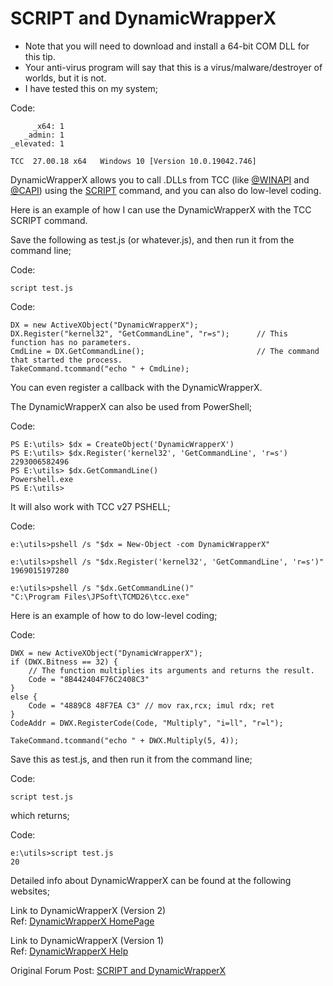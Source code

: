 # SCRIPT and DynamicWrapperX
* Note that you will need to download and install a 64-bit COM DLL for this tip.
* Your anti-virus program will say that this is a virus/malware/destroyer of worlds, but it is not.
* I have tested this on my system;


Code:
```dos
     _x64: 1
   _admin: 1
_elevated: 1

TCC  27.00.18 x64   Windows 10 [Version 10.0.19042.746]
```
DynamicWrapperX allows you to call .DLLs from TCC (like [@WINAPI](https://jpsoft.com/help/f_winapi.htm) and [@CAPI](https://jpsoft.com/help/f_capi.htm)) using the [SCRIPT](https://jpsoft.com/help/script.htm) command, and you can also do low-level coding.

Here is an example of how I can use the DynamicWrapperX with the TCC SCRIPT command.

Save the following as test.js (or whatever.js), and then run it from the command line;

Code:
```dos
script test.js
```
Code:
```dos
DX = new ActiveXObject("DynamicWrapperX");
DX.Register("kernel32", "GetCommandLine", "r=s");      // This function has no parameters.
CmdLine = DX.GetCommandLine();                         // The command that started the process.
TakeCommand.tcommand("echo " + CmdLine);
```
You can even register a callback with the DynamicWrapperX.

The DynamicWrapperX can also be used from PowerShell;

Code:
```dos
PS E:\utils> $dx = CreateObject('DynamicWrapperX')
PS E:\utils> $dx.Register('kernel32', 'GetCommandLine', 'r=s')
2293006582496
PS E:\utils> $dx.GetCommandLine()
Powershell.exe
PS E:\utils>
```
It will also work with TCC v27 PSHELL;

Code:
```dos
e:\utils>pshell /s "$dx = New-Object -com DynamicWrapperX"

e:\utils>pshell /s "$dx.Register('kernel32', 'GetCommandLine', 'r=s')"
1969015197280

e:\utils>pshell /s "$dx.GetCommandLine()"
"C:\Program Files\JPSoft\TCMD26\tcc.exe"
```
Here is an example of how to do low-level coding;

Code:
```dos
DWX = new ActiveXObject("DynamicWrapperX");
if (DWX.Bitness == 32) {
    // The function multiplies its arguments and returns the result.
    Code = "8B442404F76C2408C3"
}
else {
    Code = "4889C8 48F7EA C3" // mov rax,rcx; imul rdx; ret
}
CodeAddr = DWX.RegisterCode(Code, "Multiply", "i=ll", "r=l");

TakeCommand.tcommand("echo " + DWX.Multiply(5, 4));
```
Save this as test.js, and then run it from the command line;

Code:
```dos
script test.js
```
which returns;

Code:
```dos
e:\utils>script test.js
20
```
Detailed info about DynamicWrapperX can be found at the following websites;

Link to DynamicWrapperX (Version 2)<br>
Ref: [DynamicWrapperX HomePage](https://dynwrapx.script-coding.com/dwx/pages/dynwrapx.php?lang=en)

Link to DynamicWrapperX (Version 1)<br>
Ref: [DynamicWrapperX Help](https://www.script-coding.com/dynwrapx_eng.html)

Original Forum Post: [SCRIPT and DynamicWrapperX](https://jpsoft.com/forums/threads/script-and-dynamicwrapperx.10722/)
